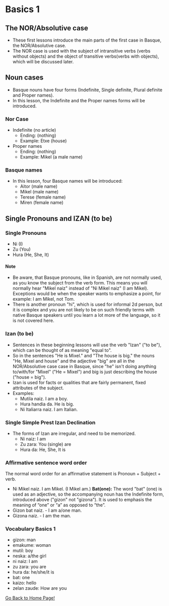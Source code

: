 # Basics 1
## The NOR/Absolutive case
*   These first lessons introduce the main parts of the first case in Basque, the NOR/Absolutive case.
*   The NOR case is used with the subject of intransitive verbs (verbs without objects) and the object of transitive verbs(verbs with objects), which will be discussed later.

## Noun cases
*   Basque nouns have four forms (Indefinite, Single definite, Plural definite and Proper names).
*   In this lesson, the Indefinite and the Proper names forms will be introduced.

### Nor Case
*   Indefinite (no article)
    *   Ending: (nothing)
    *   Example: Etxe (house)
*   Proper names
    *   Ending: (nothing)
    *   Example: Mikel (a male name)

### Basque names
*   In this lesson, four Basque names will be introduced:
    *   Aitor (male name)
    *   Mikel (male name)
    *   Terese (female name)
    *   Miren (female name)

## Single Pronouns and IZAN (to be)
### Single Pronouns
*   Ni (I)
*   Zu (You)
*   Hura (He, She, It)

#### Note
*   Be aware, that Basque pronouns, like in Spanish, are not normally used, as you know the subject from the verb form. This means you will normally hear "Mikel naiz" instead of "Ni Mikel naiz" (I am Mikel). Exceptions would be when the speaker wants to emphasize a point, for example: I am Mikel, not Tom.
*   There is another pronoun "hi", which is used for informal 2d person, but it is complex and you are not likely to be on such friendly terms with native Basque speakers until you learn a lot more of the language, so it is not covered here.

### Izan (to be)
*   Sentences in these beginning lessons will use the verb "Izan" ("to be"), which can be thought of as meaning "equal to".
*   So in the sentences "He is Mixel." and "The house is big." the nouns "He, Mixel and house" and the adjective "big" are all in the NOR/Absolutive case case in Basque, since "he" isn't doing anything to/with/for "Mixel" ("He = Mixel") and big is just describing the house ("house = big").
*   Izan is used for facts or qualities that are fairly permanent, fixed attributes of the subject.
*   Examples:
    *   Mutila naiz. I am a boy.
    *   Hura handia da. He is big.
    *   Ni Italiarra naiz. I am Italian.

### Single Simple Prest Izan Declination
*   The forms of Izan are irregular, and need to be memorized.
    *   Ni naiz: I am
    *   Zu zara: You (single) are
    *   Hura da: He, She, It is

### Affirmative sentence word order
The normal word order for an affirmative statement is Pronoun + Subject + verb.
+ Ni Mikel naiz. I am Mikel. (I Mikel am.)
__Bat(one):__ The word "bat" (one) is used as an adjective, so the accompanying noun has the Indefinite form, introduced above ("gizon" not "gizona"). It is used to emphasis the meaning of “one” or “a” as opposed to “the”.
+ Gizon bat naiz. - I am a/one man.
+ Gizona naiz. - I am the man.

### Vocabulary Basics 1
*   gizon: man
*   emakume: woman
*   mutil: boy
*   neska: a/the girl
*   ni naiz: I am
*   zu zara: you are
*   hura da: he/she/it is
*   bat: one
*   kaizo: hello
*   zelan zaude: How are you

[ Go Back to Home Page!](..)
